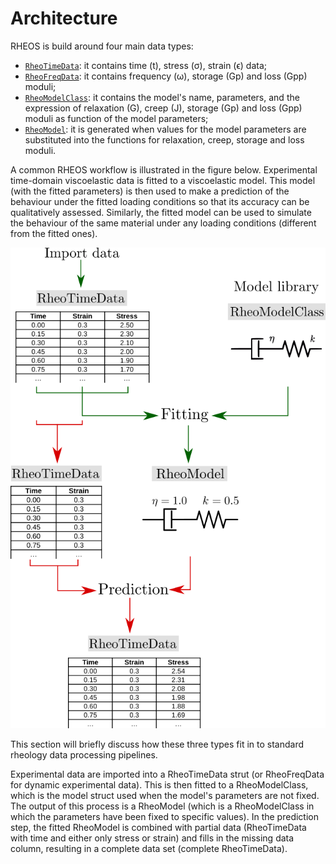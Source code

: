 # Architecture

RHEOS is build around four main data types:
+ [`RheoTimeData`](@ref): it contains time (t), stress (σ), strain (ϵ) data;
+ [`RheoFreqData`](@ref): it contains frequency (ω), storage (Gp) and loss (Gpp) moduli;
+ [`RheoModelClass`](@ref): it contains the model's name, parameters, and the expression of relaxation (G), creep (J), storage (Gp) and loss (Gpp) moduli as function of the model parameters;
+ [`RheoModel`](@ref): it is generated when values for the model parameters are substituted into the functions for relaxation, creep, storage and loss moduli.

A common RHEOS workflow is illustrated in the figure below. Experimental time-domain viscoelastic data is fitted to a viscoelastic model. This model (with the fitted parameters) is then used to make a prediction of the behaviour under the fitted loading conditions so that its accuracy can be qualitatively assessed. Similarly, the fitted model can be used to simulate the behaviour of the same material under any loading conditions (different from the fitted ones).

![High level schematic of a fitting and prediction workflow from experimental data.](./assets/diagram_v3.png)

This section will briefly discuss how these three types fit in to standard rheology data processing pipelines.

Experimental data are imported into a RheoTimeData strut (or RheoFreqData for dynamic experimental data). This is then fitted to a RheoModelClass, which is the model struct used when the model's parameters are not fixed.
The output of this process is a RheoModel (which is a RheoModelClass in which the parameters have been fixed to specific values). In the prediction step, the fitted RheoModel is combined with partial data (RheoTimeData with time and either only stress or strain) and fills in the missing data column, resulting in a complete data set (complete RheoTimeData).
